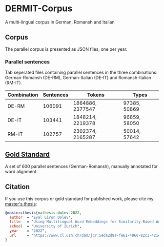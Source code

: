 # DERMIT-Corpus
A multi-lingual corpus in German, Romansh and Italian

## Corpus
The parallel corpus is presented as JSON files, one per year.

### Parallel sentences
Tab seperated files containing parallel sentences in the three combinations: German-Romansh (DE-RM), German-Italian (DE-IT) and Romansh-Italian (RM-IT).

|Combination|Sentences|Tokens|Types|
|-----------|---------|------|-----|
|DE-RM      |106091   |1864886, 2377547|97385, 50869|
|DE-IT      |103441   |1848214, 2219378|96859, 58050|
|RM-IT      |102757   |2302374, 2165287|50014, 57642|



## [Gold Standard](./gold_standard/)
A set of 600 parallel sentences (German-Romansh), manually annotated for word alignment. 

## Citation
If you use this corpus or gold standard for published work, please cite my [master's thesis](https://www.cl.uzh.ch/dam/jcr:5eda2d8a-fe61-4860-82c1-421e2e1d18c3/MA_thesis_Digital_Linguistics_Eyal_Dolev_2022_12_11.pdf):

```bibtex
@mastersthesis{mathesis-dolev-2022,
  author  = "Eyal Liron Dolev",
  title   = "Using Multilingual Word Embeddings for Similarity-Based Word Alignments in a Zero-Shot Setting: Tested on the Case of German–Romansh",
  school  = "University of Zurich",
  year    = "2022",
  url     = "https://www.cl.uzh.ch/dam/jcr:5eda2d8a-fe61-4860-82c1-421e2e1d18c3/MA_thesis_Digital_Linguistics_Eyal_Dolev_2022_12_11.pdf"
}

```